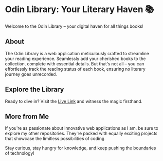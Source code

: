 # Odin Library: Your Literary Haven 📚

Welcome to the Odin Library – your digital haven for all things books!

## About

The Odin Library is a web application meticulously crafted to streamline your reading experience. Seamlessly add your cherished books to the collection, complete with essential details. But that's not all – you can effortlessly track the reading status of each book, ensuring no literary journey goes unrecorded.

## Explore the Library

Ready to dive in? Visit the [Live Link](https://antonharbers.github.io/odin-library/) and witness the magic firsthand.

## More from Me

If you're as passionate about innovative web applications as I am, be sure to explore my other repositories. They're packed with equally exciting projects that showcase the limitless possibilities of coding.

Stay curious, stay hungry for knowledge, and keep pushing the boundaries of technology!

